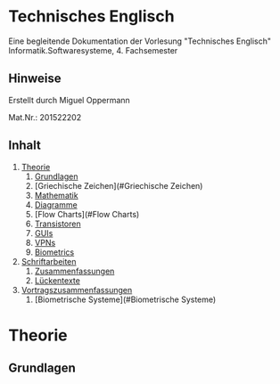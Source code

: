 # Technisches Englisch

Eine begleitende Dokumentation der Vorlesung "Technisches Englisch" 
Informatik.Softwaresysteme, 4. Fachsemester 

## Hinweise
Erstellt durch
Miguel Oppermann

Mat.Nr.: 201522202

## Inhalt

1. [Theorie](#Theorie)
	1. [Grundlagen](#Grundlagen)
	2. [Griechische Zeichen](#Griechische Zeichen)
	3. [Mathematik](#Mathematik)
	4. [Diagramme](#Diagramme)
	5. [Flow Charts](#Flow Charts)
	6. [Transistoren](#Transistoren)
	7. [GUIs](#GUIs)
	8. [VPNs](#VPNs)
	9. [Biometrics](#Biometrics)
2. [Schriftarbeiten](#Schriftarbeiten)
	1. [Zusammenfassungen](#Zusammenfassung)
	2. [Lückentexte](#Lückentexte)
3. [Vortragszusammenfassungen](#Vortragszusammenfassungen)
	1. [Biometrische Systeme](#Biometrische Systeme)

# Theorie

## Grundlagen


